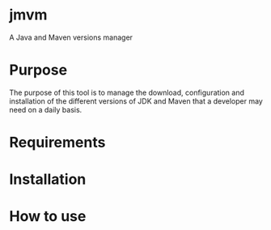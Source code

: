 # jmvm
A Java and Maven versions manager

# Purpose

The purpose of this tool is to manage the download, configuration and installation of the different versions of JDK and Maven that a developer may need on a daily basis.

# Requirements

# Installation

# How to use